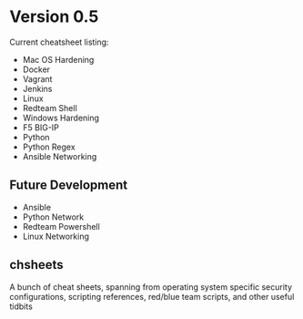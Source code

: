 # Version 0.5
Current cheatsheet listing:

- Mac OS Hardening
- Docker
- Vagrant
- Jenkins
- Linux
- Redteam Shell
- Windows Hardening
- F5 BIG-IP
- Python
- Python Regex
- Ansible Networking

## Future Development

- Ansible
- Python Network
- Redteam Powershell
- Linux Networking

## chsheets
A bunch of cheat sheets, spanning from operating system specific security configurations, scripting references, red/blue team scripts, and other useful tidbits
